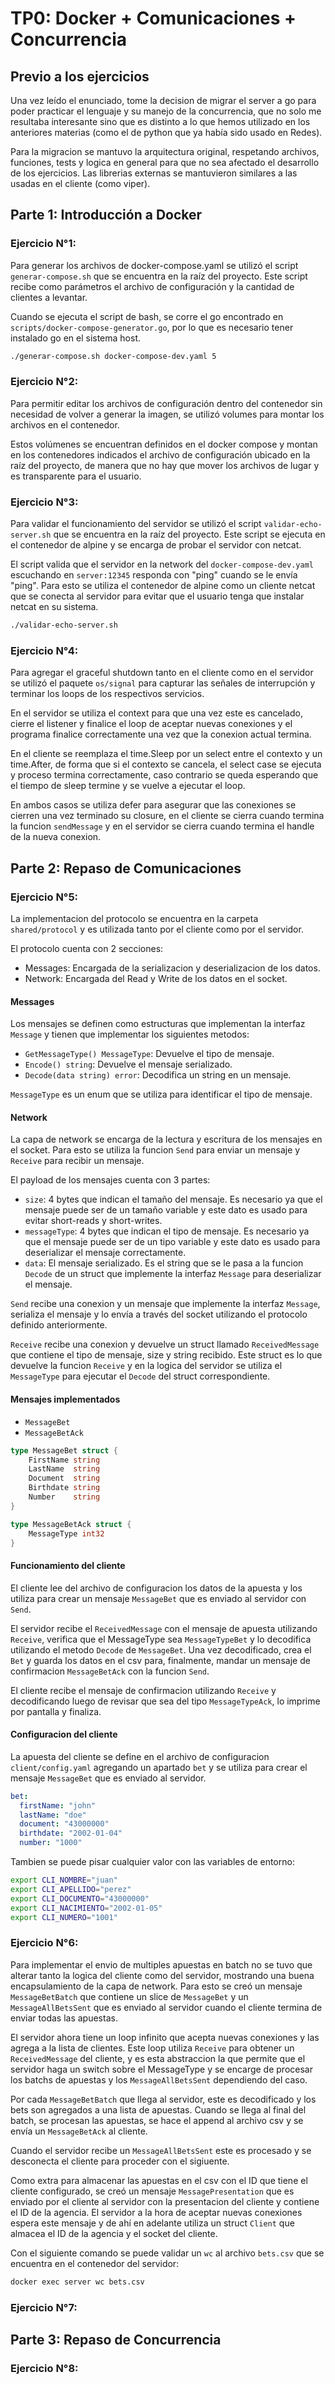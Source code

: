 # TP0: Docker + Comunicaciones + Concurrencia

## Previo a los ejercicios

Una vez leído el enunciado, tome la decision de migrar el server a go para poder practicar el lenguaje y su manejo de la concurrencia, que no solo me resultaba interesante sino que es distinto a lo que hemos utilizado en los anteriores materias (como el de python que ya había sido usado en Redes).

Para la migracion se mantuvo la arquitectura original, respetando archivos, funciones, tests y logica en general para que no sea afectado el desarrollo de los ejercicios. Las librerias externas se mantuvieron similares a las usadas en el cliente (como viper).

## Parte 1: Introducción a Docker

### Ejercicio N°1:

Para generar los archivos de docker-compose.yaml se utilizó el script `generar-compose.sh` que se encuentra en la raíz del proyecto. Este script recibe como parámetros el archivo de configuración y la cantidad de clientes a levantar.

Cuando se ejecuta el script de bash, se corre el go encontrado en `scripts/docker-compose-generator.go`, por lo que es necesario tener instalado go en el sistema host.

```bash
./generar-compose.sh docker-compose-dev.yaml 5
```

### Ejercicio N°2:

Para permitir editar los archivos de configuración dentro del contenedor sin necesidad de volver a generar la imagen, se utilizó volumes para montar los archivos en el contenedor.

Estos volúmenes se encuentran definidos en el docker compose y montan en los contenedores indicados el archivo de configuración ubicado en la raíz del proyecto, de manera que no hay que mover los archivos de lugar y es transparente para el usuario.

### Ejercicio N°3:

Para validar el funcionamiento del servidor se utilizó el script `validar-echo-server.sh` que se encuentra en la raíz del proyecto. Este script se ejecuta en el contenedor de alpine y se encarga de probar el servidor con netcat.

El script valida que el servidor en la network del `docker-compose-dev.yaml` escuchando en `server:12345` responda con "ping" cuando se le envía "ping". Para esto se utiliza el contenedor de alpine como un cliente netcat que se conecta al servidor para evitar que el usuario tenga que instalar netcat en su sistema.

```bash
./validar-echo-server.sh
```

### Ejercicio N°4:

Para agregar el graceful shutdown tanto en el cliente como en el servidor se utilizó el paquete `os/signal` para capturar las señales de interrupción y terminar los loops de los respectivos servicios.

En el servidor se utiliza el context para que una vez este es cancelado, cierre el listener y finalice el loop de aceptar nuevas conexiones y el programa finalice correctamente una vez que la conexion actual termina.

En el cliente se reemplaza el time.Sleep por un select entre el contexto y un time.After, de forma que si el contexto se cancela, el select case se ejecuta y proceso termina correctamente, caso contrario se queda esperando que el tiempo de sleep termine y se vuelve a ejecutar el loop.

En ambos casos se utiliza defer para asegurar que las conexiones se cierren una vez terminado su closure, en el cliente se cierra cuando termina la funcion `sendMessage` y en el servidor se cierra cuando termina el handle de la nueva conexion.

## Parte 2: Repaso de Comunicaciones

### Ejercicio N°5:

La implementacion del protocolo se encuentra en la carpeta `shared/protocol` y es utilizada tanto por el cliente como por el servidor.

El protocolo cuenta con 2 secciones:

- Messages: Encargada de la serializacion y deserializacion de los datos.
- Network: Encargada del Read y Write de los datos en el socket.

#### Messages

Los mensajes se definen como estructuras que implementan la interfaz `Message` y tienen que implementar los siguientes metodos:

- `GetMessageType() MessageType`: Devuelve el tipo de mensaje.
- `Encode() string`: Devuelve el mensaje serializado.
- `Decode(data string) error`: Decodifica un string en un mensaje.

`MessageType` es un enum que se utiliza para identificar el tipo de mensaje.

#### Network

La capa de network se encarga de la lectura y escritura de los mensajes en el socket. Para esto se utiliza la funcion `Send` para enviar un mensaje y `Receive` para recibir un mensaje.

El payload de los mensajes cuenta con 3 partes:

- `size`: 4 bytes que indican el tamaño del mensaje. Es necesario ya que el mensaje puede ser de un tamaño variable y este dato es usado para evitar short-reads y short-writes.
- `messageType`: 4 bytes que indican el tipo de mensaje. Es necesario ya que el mensaje puede ser de un tipo variable y este dato es usado para deserializar el mensaje correctamente.
- `data`: El mensaje serializado. Es el string que se le pasa a la funcion `Decode` de un struct que implemente la interfaz `Message` para deserializar el mensaje.

`Send` recibe una conexion y un mensaje que implemente la interfaz `Message`, serializa el mensaje y lo envía a través del socket utilizando el protocolo definido anteriormente.

`Receive` recibe una conexion y devuelve un struct llamado `ReceivedMessage` que contiene el tipo de mensaje, size y string recibido. Este struct es lo que devuelve la funcion `Receive` y en la logica del servidor se utiliza el `MessageType` para ejecutar el `Decode` del struct correspondiente.

#### Mensajes implementados

- `MessageBet`
- `MessageBetAck`

```go
type MessageBet struct {
	FirstName string
	LastName  string
	Document  string
	Birthdate string
	Number    string
}

type MessageBetAck struct {
	MessageType int32
}
```

#### Funcionamiento del cliente

El cliente lee del archivo de configuracion los datos de la apuesta y los utiliza para crear un mensaje `MessageBet` que es enviado al servidor con `Send`.

El servidor recibe el `ReceivedMessage` con el mensaje de apuesta utilizando `Receive`, verifica que el MessageType sea `MessageTypeBet` y lo decodifica utilizando el metodo `Decode` de `MessageBet`. Una vez decodificado, crea el `Bet` y guarda los datos en el csv para, finalmente, mandar un mensaje de confirmacion `MessageBetAck` con la funcion `Send`.

El cliente recibe el mensaje de confirmacion utilizando `Receive` y decodificando luego de revisar que sea del tipo `MessageTypeAck`, lo imprime por pantalla y finaliza.

#### Configuracion del cliente

La apuesta del cliente se define en el archivo de configuracion `client/config.yaml` agregando un apartado `bet` y se utiliza para crear el mensaje `MessageBet` que es enviado al servidor.

```yml
bet:
  firstName: "john"
  lastName: "doe"
  document: "43000000"
  birthdate: "2002-01-04"
  number: "1000"
```

Tambien se puede pisar cualquier valor con las variables de entorno:

```bash
export CLI_NOMBRE="juan"
export CLI_APELLIDO="perez"
export CLI_DOCUMENTO="43000000"
export CLI_NACIMIENTO="2002-01-05"
export CLI_NUMERO="1001"
```

### Ejercicio N°6:

Para implementar el envio de multiples apuestas en batch no se tuvo que alterar tanto la logica del cliente como del servidor, mostrando una buena encapsulamiento de la capa de network. Para esto se creó un mensaje `MessageBetBatch` que contiene un slice de `MessageBet` y un `MessageAllBetsSent` que es enviado al servidor cuando el cliente termina de enviar todas las apuestas.

El servidor ahora tiene un loop infinito que acepta nuevas conexiones y las agrega a la lista de clientes. Este loop utiliza `Receive` para obtener un `ReceivedMessage` del cliente, y es esta abstraccion la que permite que el servidor
haga un switch sobre el MessageType y se encarge de procesar los batchs de apuestas y los `MessageAllBetsSent` dependiendo del caso.

Por cada `MessageBetBatch` que llega al servidor, este es decodificado y los bets son agregados a una lista de apuestas. Cuando se llega al final del batch, se procesan las apuestas, se hace el append al archivo csv y se envía un `MessageBetAck` al cliente.

Cuando el servidor recibe un `MessageAllBetsSent` este es procesado y se desconecta el cliente para proceder con el sigiuente.

Como extra para almacenar las apuestas en el csv con el ID que tiene el cliente configurado, se creó un mensaje `MessagePresentation` que es enviado por el cliente al servidor con la presentacion del cliente y contiene el ID de la agencia. El servidor a la hora de aceptar nuevas conexiones espera este mensaje y de ahí en adelante utiliza un struct `Client` que almacea el ID de la agencia y el socket del cliente.

Con el siguiente comando se puede validar un `wc` al archivo `bets.csv` que se encuentra en el contenedor del servidor:

```bash
docker exec server wc bets.csv
```

### Ejercicio N°7:

## Parte 3: Repaso de Concurrencia

### Ejercicio N°8:
